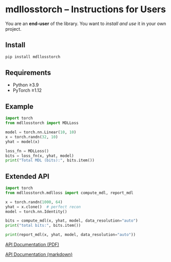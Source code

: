 
# mdllosstorch – Instructions for Users

You are an **end-user** of the library. You want to *install and use* it in your own project.

## Install
```bash
pip install mdllosstorch
```

## Requirements
- Python ≥3.9
- PyTorch ≥1.12

## Example
```python
import torch
from mdllosstorch import MDLLoss

model = torch.nn.Linear(10, 10)
x = torch.randn(32, 10)
yhat = model(x)

loss_fn = MDLLoss()
bits = loss_fn(x, yhat, model)
print("Total MDL (bits):", bits.item())
```

## Extended API
```python
import torch
from mdllosstorch.mdlloss import compute_mdl, report_mdl

x = torch.randn(1000, 64)
yhat = x.clone()  # perfect recon
model = torch.nn.Identity()

bits = compute_mdl(x, yhat, model, data_resolution="auto")
print("total bits:", bits.item())

print(report_mdl(x, yhat, model, data_resolution="auto"))
```

[API Documentation (PDF)](mdllosstorch_API.pdf)

[API Documentation (markdown)](mdllosstorch_api.md)

